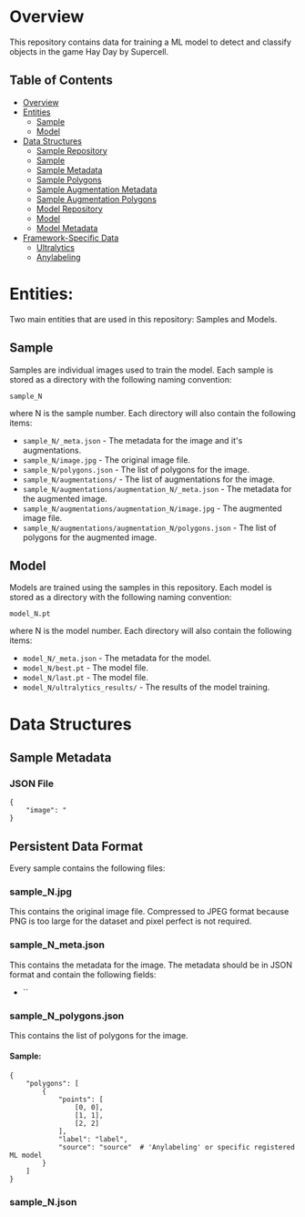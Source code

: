 # Overview

This repository contains data for training a ML model to detect and classify objects in the game Hay Day by Supercell.

## Table of Contents

- [Overview](#overview)
- [Entities](#entities)
  - [Sample](#sample)
  - [Model](#model)
- [Data Structures](#data-structures)
  - [Sample Repository](#sample-repository)
  - [Sample](#sample)
  - [Sample Metadata](#sample-metadata)
  - [Sample Polygons](#sample-polygons)
  - [Sample Augmentation Metadata](#sample-augmentation-metadata)
  - [Sample Augmentation Polygons](#sample-augmentation-polygon)
  - [Model Repository](#model-repository)
  - [Model](#model-metadata)
  - [Model Metadata](#model-metadata)
- [Framework-Specific Data](#framework-specific-data)
  - [Ultralytics](#ultralytics)
  - [Anylabeling](#anylabeling)

# Entities:

Two main entities that are used in this repository: Samples and Models.

## Sample

Samples are individual images used to train the model.
Each sample is stored as a directory with the following naming convention:

`sample_N`

where N is the sample number. Each directory will also contain the following items:

- `sample_N/_meta.json` - The metadata for the image and it's augmentations.
- `sample_N/image.jpg` - The original image file.
- `sample_N/polygons.json` - The list of polygons for the image.
- `sample_N/augmentations/` - The list of augmentations for the image.
- `sample_N/augmentations/augmentation_N/_meta.json` - The metadata for the augmented image.
- `sample_N/augmentations/augmentation_N/image.jpg` - The augmented image file.
- `sample_N/augmentations/augmentation_N/polygons.json` - The list of polygons for the augmented image.

## Model

Models are trained using the samples in this repository.
Each model is stored as a directory with the following naming convention:

`model_N.pt`

where N is the model number. Each directory will also contain the following items:

- `model_N/_meta.json` - The metadata for the model.
- `model_N/best.pt` - The model file.
- `model_N/last.pt` - The model file.
- `model_N/ultralytics_results/` - The results of the model training.

# Data Structures

## Sample Metadata

### JSON File

```
{
    "image": "
}
```

## Persistent Data Format

Every sample contains the following files:

### sample_N.jpg

This contains the original image file.
Compressed to JPEG format because PNG is too large for the dataset and pixel perfect is not required.

### sample_N_meta.json

This contains the metadata for the image.
The metadata should be in JSON format and contain the following fields:

- ``

### sample_N_polygons.json

This contains the list of polygons for the image.

#### Sample:

```
{
    "polygons": [
        {
            "points": [
                [0, 0],
                [1, 1],
                [2, 2]
            ],
            "label": "label",
            "source": "source"  # 'Anylabeling' or specific registered ML model
        }
    ]
}
```

### sample_N.json

